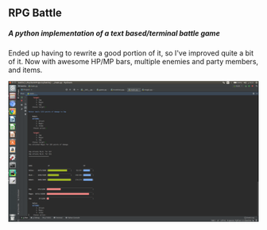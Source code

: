 ## RPG Battle
##### A python implementation of a text based/terminal battle game

Ended up having to rewrite a good portion of it, so I've improved quite a bit of it.  Now with awesome HP/MP bars, multiple enemies and party members, and items.

![Alt text](/battle.png?raw=true "2019 update")

